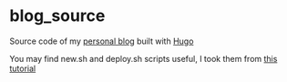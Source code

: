 # blog_source

Source code of my [personal blog](kirilldenisov.github.io) built with [Hugo](gohugo.io)

You may find new.sh and deploy.sh scripts useful, I took them from [this tutorial](https://gohugo.io/hosting-and-deployment/hosting-on-github/)
